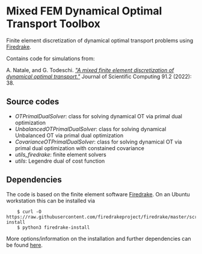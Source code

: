 # Mixed FEM Dynamical Optimal Transport Toolbox

Finite element discretization of dynamical optimal transport problems using [Firedrake](https://www.firedrakeproject.org/). 

Contains code for simulations from:

A. Natale, and G. Todeschi. [*"A mixed finite element discretization of dynamical optimal transport."*](https://link.springer.com/article/10.1007/s10915-022-01821-y)
Journal of Scientific Computing 91.2 (2022): 38.

## Source codes

* *OTPrimalDualSolver*: class for solving dynamical OT via primal dual optimization 
* *UnbalancedOTPrimalDualSolver*: class for solving dynamical Unbalanced OT via primal dual optimization 
* *CovarianceOTPrimalDualSolver*: class for solving dynamical OT via primal dual optimization with constained covariance
* *utils_firedrake*: finite element solvers 
* *utils*: Legendre dual of cost function

## Dependencies
The code is based on the finite element software [Firedrake](https://www.firedrakeproject.org/). On an Ubuntu workstation this can be installed via
```
    $ curl -O https://raw.githubusercontent.com/firedrakeproject/firedrake/master/scripts/firedrake-install
    $ python3 firedrake-install
```
More options/information on the installation and further dependencies can be found [here](https://www.firedrakeproject.org/download.html).



 
